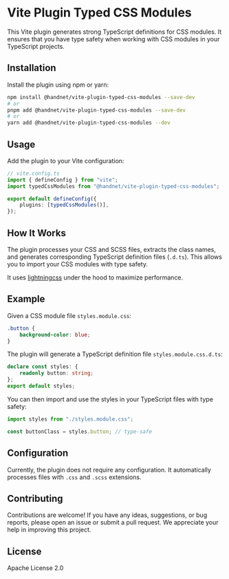 # Vite Plugin Typed CSS Modules

This Vite plugin generates strong TypeScript definitions for CSS modules. It ensures that you have type safety when working with CSS modules in your TypeScript projects.

## Installation

Install the plugin using npm or yarn:

```sh
npm install @handnet/vite-plugin-typed-css-modules --save-dev
# or
pnpm add @handnet/vite-plugin-typed-css-modules --save-dev
# or
yarn add @handnet/vite-plugin-typed-css-modules --dev
```

## Usage

Add the plugin to your Vite configuration:

```typescript
// vite.config.ts
import { defineConfig } from "vite";
import typedCssModules from "@handnet/vite-plugin-typed-css-modules";

export default defineConfig({
    plugins: [typedCssModules()],
});
```

## How It Works

The plugin processes your CSS and SCSS files, extracts the class names, and generates corresponding TypeScript definition files (`.d.ts`). This allows you to import your CSS modules with type safety.

It uses [lightningcss](https://lightningcss.dev) under the hood to maximize performance.

## Example

Given a CSS module file `styles.module.css`:

```css
.button {
    background-color: blue;
}
```

The plugin will generate a TypeScript definition file `styles.module.css.d.ts`:

```typescript
declare const styles: {
    readonly button: string;
};
export default styles;
```

You can then import and use the styles in your TypeScript files with type safety:

```typescript
import styles from "./styles.module.css";

const buttonClass = styles.button; // type-safe
```

## Configuration

Currently, the plugin does not require any configuration. It automatically processes files with `.css` and `.scss` extensions.

## Contributing

Contributions are welcome! If you have any ideas, suggestions, or bug reports, please open an issue or submit a pull request. We appreciate your help in improving this project.

## License

Apache License 2.0
